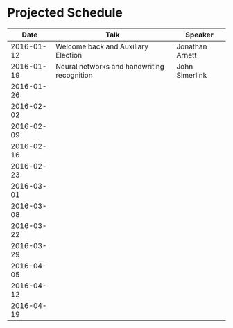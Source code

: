 # Projected Schedule

| Date       | Talk                                                                       | Speaker           |
|------------|----------------------------------------------------------------------------|-------------------|
| 2016-01-12 | Welcome back and Auxiliary Election                                        | Jonathan Arnett   |
| 2016-01-19 | Neural networks and handwriting recognition                                | John Simerlink    |
| 2016-01-26 |                                                                            |                   |
| 2016-02-02 |                                                                            |                   |
| 2016-02-09 |                                                                            |                   |
| 2016-02-16 |                                                                            |                   |
| 2016-02-23 |                                                                            |                   |
| 2016-03-01 |                                                                            |                   |
| 2016-03-08 |                                                                            |                   |
| 2016-03-22 |                                                                            |                   |
| 2016-03-29 |                                                                            |                   |
| 2016-04-05 |                                                                            |                   |
| 2016-04-12 |                                                                            |                   |
| 2016-04-19 |                                                                            |                   |

